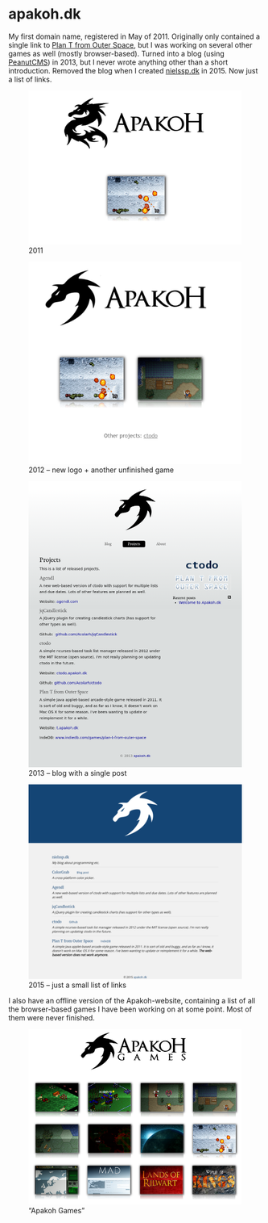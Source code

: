 # apakoh.dk
My first domain name, registered in May of 2011. Originally only contained a single link to [Plan T from Outer Space](bs:/things/ptfos), but I was working on several other games as well (mostly browser-based). Turned into a blog (using [PeanutCMS](bs:/things/peanutcms)) in 2013, but I never wrote anything other than a short introduction. Removed the blog when I created [nielssp.dk](bs:/things/nielssp-dk) in 2015. Now just a list of links.

<figure>
<img src="../../images/apakoh/apakoh1.png" alt="apakoh.dk" />
<figcaption>2011</figcaption>
</figure>

<figure>
<img src="../../images/apakoh/apakoh2.png" alt="apakoh.dk" />
<figcaption>2012 &ndash; new logo + another unfinished game</figcaption>
</figure>

<figure>
<img src="../../images/apakoh/apakoh3.png" alt="apakoh.dk" />
<figcaption>2013 &ndash; blog with a single post</figcaption>
</figure>

<figure>
<img src="../../images/apakoh/apakoh4.png" alt="apakoh.dk" />
<figcaption>2015 &ndash; just a small list of links</figcaption>
</figure>

I also have an offline version of the Apakoh-website, containing a list of all the browser-based games I have been working on at some point. Most of them were never finished.

<figure>
<img src="../../images/apakoh/apakoh5.png" alt="apakoh games" />
<figcaption>&ldquo;Apakoh Games&rdquo;</figcaption>
</figure>